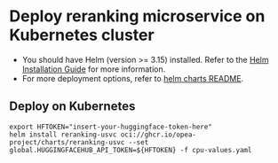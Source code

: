# Deploy reranking microservice on Kubernetes cluster

- You should have Helm (version >= 3.15) installed. Refer to the [Helm Installation Guide](https://helm.sh/docs/intro/install/) for more information.
- For more deployment options, refer to [helm charts README](https://github.com/opea-project/GenAIInfra/tree/main/helm-charts#readme).

## Deploy on Kubernetes

```
export HFTOKEN="insert-your-huggingface-token-here"
helm install reranking-usvc oci://ghcr.io/opea-project/charts/reranking-usvc --set global.HUGGINGFACEHUB_API_TOKEN=${HFTOKEN} -f cpu-values.yaml
```
